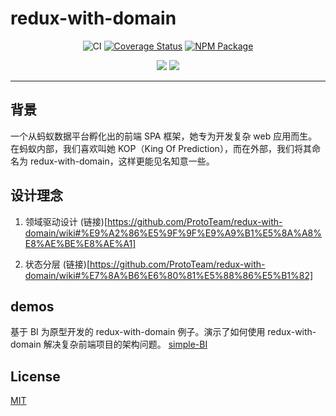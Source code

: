 # redux-with-domain

<div align="center">

 ![CI](https://github.com/ProtoTeam/redux-with-domain/workflows/CI/badge.svg)
  [![Coverage Status](https://coveralls.io/repos/github/ProtoTeam/redux-with-domain/badge.svg?branch=master)](https://coveralls.io/github/ProtoTeam/redux-with-domain?branch=master) 
  [![NPM Package](https://img.shields.io/npm/v/redux-with-domain.svg)](https://www.npmjs.com/package/redux-with-domain) 

![](https://img.shields.io/badge/language-TypeScript-red.svg)
![](https://img.shields.io/badge/license-MIT-000000.svg)

</div>

--------------------

## 背景

一个从蚂蚁数据平台孵化出的前端 SPA 框架，她专为开发复杂 web 应用而生。
在蚂蚁内部，我们喜欢叫她 KOP（King Of Prediction），而在外部，我们将其命名为 redux-with-domain，这样更能见名知意一些。

## 设计理念

1. 领域驱动设计 (链接)[https://github.com/ProtoTeam/redux-with-domain/wiki#%E9%A2%86%E5%9F%9F%E9%A9%B1%E5%8A%A8%E8%AE%BE%E8%AE%A1]

2. 状态分层 (链接)[https://github.com/ProtoTeam/redux-with-domain/wiki#%E7%8A%B6%E6%80%81%E5%88%86%E5%B1%82]

## demos
基于 BI 为原型开发的 redux-with-domain 例子。演示了如何使用 redux-with-domain 解决复杂前端项目的架构问题。
[simple-BI](./examples/simple-BI)

## License
[MIT](https://tldrlegal.com/license/mit-license)

